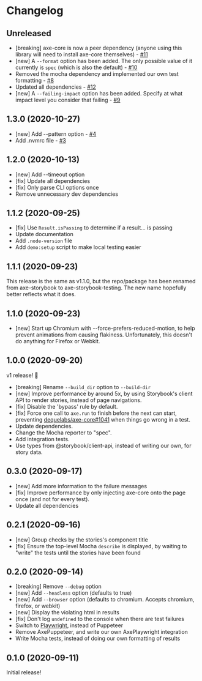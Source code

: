 # Changelog

## Unreleased

- [breaking] axe-core is now a peer dependency (anyone using this library will need to install axe-core themselves) - [#11](https://github.com/chanzuckerberg/axe-storybook-testing/pull/11)
- [new] A `--format` option has been added. The only possible value of it currently is `spec` (which is also the default) - [#10](https://github.com/chanzuckerberg/axe-storybook-testing/pull/10)
- Removed the mocha dependency and implemented our own test formatting - [#8](https://github.com/chanzuckerberg/axe-storybook-testing/pull/8)
- Updated all dependencies - [#12](https://github.com/chanzuckerberg/axe-storybook-testing/pull/12)
- [new] A `--failing-impact` option has been added. Specify at what impact level you consider that failing - [#9](https://github.com/chanzuckerberg/axe-storybook-testing/pull/9)

## 1.3.0 (2020-10-27)

- [new] Add --pattern option - [#4](https://github.com/chanzuckerberg/axe-storybook-testing/pull/4)
- Add .nvmrc file - [#3](https://github.com/chanzuckerberg/axe-storybook-testing/pull/3)

## 1.2.0 (2020-10-13)

- [new] Add --timeout option
- [fix] Update all dependencies
- [fix] Only parse CLI options once
- Remove unnecessary dev dependencies

## 1.1.2 (2020-09-25)

- [fix] Use `Result.isPassing` to determine if a result... is passing
- Update documentation
- Add `.node-version` file
- Add `demo:setup` script to make local testing easier

## 1.1.1 (2020-09-23)

This release is the same as v1.1.0, but the repo/package has been renamed from axe-storybook to axe-storybook-testing. The new name hopefully better reflects what it does.

## 1.1.0 (2020-09-23)

- [new] Start up Chromium with --force-prefers-reduced-motion, to help prevent animations from causing flakiness. Unfortunately, this doesn't do anything for Firefox or Webkit.

## 1.0.0 (2020-09-20)

v1 release! 🎉

- [breaking] Rename `--build_dir` option to `--build-dir`
- [new] Improve performance by around 5x, by using Storybook's client API to render stories, instead of page navigations.
- [fix] Disable the 'bypass' rule by default.
- [fix] Force one call to `axe.run` to finish before the next can start, preventing [dequelabs/axe-core#1041](https://github.com/dequelabs/axe-core/issues/1041) when things go wrong in a test.
- Update dependencies.
- Change the Mocha reporter to "spec".
- Add integration tests.
- Use types from @storybook/client-api, instead of writing our own, for story data.

## 0.3.0 (2020-09-17)

- [new] Add more information to the failure messages
- [fix] Improve performance by only injecting axe-core onto the page once (and not for every test).
- Update all dependencies

## 0.2.1 (2020-09-16)

- [new] Group checks by the stories's component title
- [fix] Ensure the top-level Mocha `describe` is displayed, by waiting to "write" the tests until the stories have been found

## 0.2.0 (2020-09-14)

- [breaking] Remove `--debug` option
- [new] Add `--headless` option (defaults to true)
- [new] Add `--browser` option (defaults to chromium. Accepts chromium, firefox, or webkit)
- [new] Display the violating html in results
- [fix] Don't log `undefined` to the console when there are test failures
- Switch to [Playwright](https://playwright.dev/), instead of Puppeteer
- Remove AxePuppeteer, and write our own AxePlaywright integration
- Write Mocha tests, instead of doing our own formatting of results

## 0.1.0 (2020-09-11)

Initial release!
